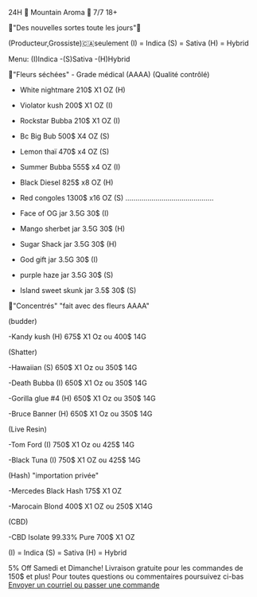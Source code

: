 24H 🗻 Mountain Aroma 🗻 7/7 18+



🎉"Des nouvelles sortes toute les jours"🎉


(Producteur,Grossiste)🇨🇦seulement
(I) = Indica
(S) = Sativa
(H) = Hybrid

Menu: (I)Indica -(S)Sativa -(H)Hybrid
 
🌱"Fleurs séchées" - Grade médical (AAAA) (Qualité contrôlé)


- White nightmare  210$  X1 OZ (H)
- Violator kush    200$  X1 OZ (I)
- Rockstar Bubba  210$ X1 OZ (I)
- Bc Big Bub  500$ X4 OZ (S)
- Lemon thaï  470$ x4 OZ (S)
- Summer Bubba   555$ x4 OZ (I)
- Black Diesel  825$ x8 OZ (H)
- Red congoles 1300$ x16 OZ (S)
............................................









- Face of OG  jar 3.5G 30$ (I)
- Mango sherbet jar 3.5G  30$ (H)
- Sugar Shack  jar  3.5G  30$ (H)
- God gift  jar 3.5G  30$ (I)
- purple haze  jar 3.5G  30$ (S)
- Island sweet skunk jar 3.5$ 30$ (S)







🍯"Concentrés" "fait avec des fleurs AAAA"

(budder)

-Kandy kush (H) 675$ X1 Oz ou 400$ 14G

(Shatter)

-Hawaiian (S) 650$ X1 Oz ou 350$ 14G

-Death Bubba (I) 650$ X1 Oz ou 350$ 14G

-Gorilla glue #4 (H) 650$ X1 Oz ou 350$ 14G

-Bruce Banner (H) 650$ X1 Oz ou 350$ 14G

(Live Resin)

-Tom Ford (I) 750$ X1 Oz ou 425$ 14G

-Black Tuna (I) 750$ X1 OZ ou 425$ 14G

(Hash)  "importation privée"

-Mercedes Black Hash 175$ X1 OZ

-Marocain Blond 400$ X1 OZ ou 250$ X14G

(CBD)

-CBD Isolate 99.33% Pure 700$ X1 OZ

(I) = Indica
(S) = Sativa
(H) = Hybrid

5% Off Samedi et Dimanche!
Livraison gratuite pour les commandes de 150$ et plus!
<a>Pour toutes questions ou commentaires poursuivez ci-bas </br> <a href="mailto:visionerf33@protonmail.com">Envoyer un courriel ou passer une commande</a>
